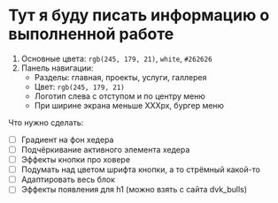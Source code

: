 # Тут я буду писать информацию о выполненной работе

1. Основные цвета: `rgb(245, 179, 21)`, `white`, `#262626`
2. Панель навигации: 
    - Разделы: главная, проекты, услуги, галлерея
    - Цвет: `rgb(245, 179, 21)`
    - Логотип слева с отступом и по центру меню
    - При ширине экрана меньше ХХХpx, бургер меню

Что нужно сделать:
- [ ] Градиент на фон хедера
- [ ] Подчёркивание активного элемента хедера
- [ ] Эффекты кнопки про ховере
- [ ] Подумать над цветом шрифта кнопки, а то стрёмный какой-то
- [ ] Адаптировать весь блок
- [ ] Эффекты появления для h1 (можно взять с сайта dvk_bulls)
